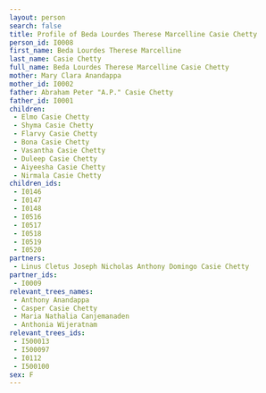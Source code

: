 ```yaml
---
layout: person
search: false
title: Profile of Beda Lourdes Therese Marcelline Casie Chetty
person_id: I0008
first_name: Beda Lourdes Therese Marcelline
last_name: Casie Chetty
full_name: Beda Lourdes Therese Marcelline Casie Chetty
mother: Mary Clara Anandappa
mother_id: I0002
father: Abraham Peter "A.P." Casie Chetty
father_id: I0001
children:
 - Elmo Casie Chetty
 - Shyma Casie Chetty
 - Flarvy Casie Chetty
 - Bona Casie Chetty
 - Vasantha Casie Chetty
 - Duleep Casie Chetty
 - Aiyeesha Casie Chetty
 - Nirmala Casie Chetty
children_ids:
 - I0146
 - I0147
 - I0148
 - I0516
 - I0517
 - I0518
 - I0519
 - I0520
partners:
 - Linus Cletus Joseph Nicholas Anthony Domingo Casie Chetty
partner_ids:
 - I0009
relevant_trees_names:
 - Anthony Anandappa
 - Casper Casie Chetty
 - Maria Nathalia Canjemanaden
 - Anthonia Wijeratnam
relevant_trees_ids:
 - I500013
 - I500097
 - I0112
 - I500100
sex: F
---
```


